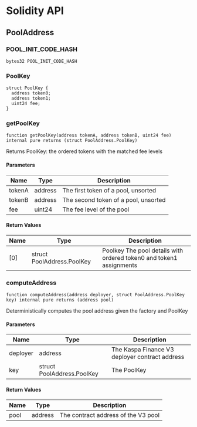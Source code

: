 # Solidity API

## PoolAddress

### POOL_INIT_CODE_HASH

```solidity
bytes32 POOL_INIT_CODE_HASH
```

### PoolKey

```solidity
struct PoolKey {
  address token0;
  address token1;
  uint24 fee;
}
```

### getPoolKey

```solidity
function getPoolKey(address tokenA, address tokenB, uint24 fee) internal pure returns (struct PoolAddress.PoolKey)
```

Returns PoolKey: the ordered tokens with the matched fee levels

#### Parameters

| Name | Type | Description |
| ---- | ---- | ----------- |
| tokenA | address | The first token of a pool, unsorted |
| tokenB | address | The second token of a pool, unsorted |
| fee | uint24 | The fee level of the pool |

#### Return Values

| Name | Type | Description |
| ---- | ---- | ----------- |
| [0] | struct PoolAddress.PoolKey | Poolkey The pool details with ordered token0 and token1 assignments |

### computeAddress

```solidity
function computeAddress(address deployer, struct PoolAddress.PoolKey key) internal pure returns (address pool)
```

Deterministically computes the pool address given the factory and PoolKey

#### Parameters

| Name | Type | Description |
| ---- | ---- | ----------- |
| deployer | address | The Kaspa Finance V3 deployer contract address |
| key | struct PoolAddress.PoolKey | The PoolKey |

#### Return Values

| Name | Type | Description |
| ---- | ---- | ----------- |
| pool | address | The contract address of the V3 pool |

